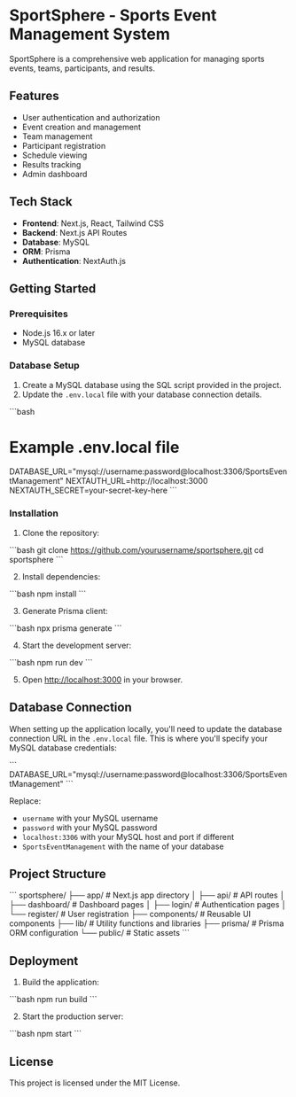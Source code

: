 # SportSphere - Sports Event Management System

SportSphere is a comprehensive web application for managing sports events, teams, participants, and results.

## Features

- User authentication and authorization
- Event creation and management
- Team management
- Participant registration
- Schedule viewing
- Results tracking
- Admin dashboard

## Tech Stack

- **Frontend**: Next.js, React, Tailwind CSS
- **Backend**: Next.js API Routes
- **Database**: MySQL
- **ORM**: Prisma
- **Authentication**: NextAuth.js

## Getting Started

### Prerequisites

- Node.js 16.x or later
- MySQL database

### Database Setup

1. Create a MySQL database using the SQL script provided in the project.
2. Update the `.env.local` file with your database connection details.

\`\`\`bash
# Example .env.local file
DATABASE_URL="mysql://username:password@localhost:3306/SportsEventManagement"
NEXTAUTH_URL=http://localhost:3000
NEXTAUTH_SECRET=your-secret-key-here
\`\`\`

### Installation

1. Clone the repository:

\`\`\`bash
git clone https://github.com/yourusername/sportsphere.git
cd sportsphere
\`\`\`

2. Install dependencies:

\`\`\`bash
npm install
\`\`\`

3. Generate Prisma client:

\`\`\`bash
npx prisma generate
\`\`\`

4. Start the development server:

\`\`\`bash
npm run dev
\`\`\`

5. Open [http://localhost:3000](http://localhost:3000) in your browser.

## Database Connection

When setting up the application locally, you'll need to update the database connection URL in the `.env.local` file. This is where you'll specify your MySQL database credentials:

\`\`\`
DATABASE_URL="mysql://username:password@localhost:3306/SportsEventManagement"
\`\`\`

Replace:
- `username` with your MySQL username
- `password` with your MySQL password
- `localhost:3306` with your MySQL host and port if different
- `SportsEventManagement` with the name of your database

## Project Structure

\`\`\`
sportsphere/
├── app/                  # Next.js app directory
│   ├── api/              # API routes
│   ├── dashboard/        # Dashboard pages
│   ├── login/            # Authentication pages
│   └── register/         # User registration
├── components/           # Reusable UI components
├── lib/                  # Utility functions and libraries
├── prisma/               # Prisma ORM configuration
└── public/               # Static assets
\`\`\`

## Deployment

1. Build the application:

\`\`\`bash
npm run build
\`\`\`

2. Start the production server:

\`\`\`bash
npm start
\`\`\`

## License

This project is licensed under the MIT License.
